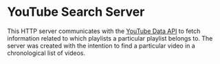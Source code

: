 # YouTube Search Server

This HTTP server communicates with the [YouTube Data API](https://developers.google.com/youtube/v3)
to fetch information related to which playlists a particular playlist belongs to.
The server was created with the intention to find a particular video in a chronological
list of videos.
